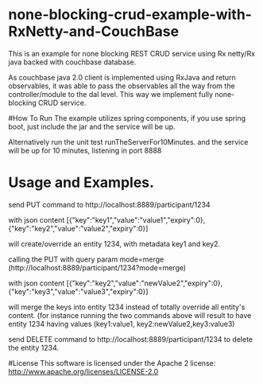 # none-blocking-crud-example-with-RxNetty-and-CouchBase

This is an example for none blocking REST CRUD service using Rx netty/Rx java backed with couchbase database. 

As couchbase java 2.0 client is implemented using RxJava and return observables, it was able to pass the observables all the way from the controller/module to the dal level. This way we implement fully none-blocking CRUD service. 

#How To Run
The example utilizes  spring components, if you use spring boot, just include the jar and the service will be up. 

Alternatively run the unit test runTheServerFor10Minutes. and the service will be up for 10 minutes, listening  in port 8888 

# Usage and Examples. 
send PUT command to http://localhost:8889/participant/1234 

with json content [{"key":"key1","value":"value1","expiry":0}, {"key":"key2","value":"value2","expiry":0}]

will create/override an entity 1234, with metadata key1 and key2. 

calling the PUT with query param mode=merge (http://localhost:8889/participant/1234?mode=merge)  

with json content [{"key":"key2","value":"newValue2","expiry":0}, {"key":"key3","value":"value3","expiry":0}]

will merge the keys into entity 1234 instead of totally override all entity's content. 
(for instance running the two commands above will result to have entity 1234 having values (key1:value1, key2:newValue2,key3:value3)


send DELETE command to http://localhost:8889/participant/1234 to delete the entity 1234.

#License
This software is licensed under the Apache 2 license: http://www.apache.org/licenses/LICENSE-2.0
